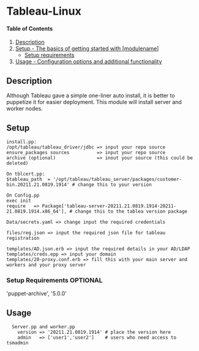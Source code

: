 # Tableau-Linux

#### Table of Contents

1. [Description](#description)
2. [Setup - The basics of getting started with [modulename]](#setup)
    * [Setup requirements](#setup-requirements)
3. [Usage - Configuration options and additional functionality](#usage)


## Description

  Although Tableau gave a simple one-liner auto install, it is better to puppetize it for easier deployment. 
  This module will install server and worker nodes.


## Setup

    install.pp:
    /opt/tableau/tableau_driver/jdbc => input your repo source
    ensure_packages sources          => input your repo source
    archive (optional)               => inout your source (this could be deleted)

    On tblcert.pp:
    $tableau_path  = '/opt/tableau/tableau_server/packages/customer-bin.20211.21.0819.1914' # change this to your version

    On Config.pp
    exec init 
    require   => Package['tableau-server-20211.21.0819.1914-20211-21.0819.1914.x86_64'], # change this to the tablea version package

    Data/secrets.yaml => change input the required credentials

    files/reg.json => input the required json file for tableau registration

    templates/AD.json.erb => input the required details in your AD/LDAP
    templates/creds.epp => input your domain
    templates/20-proxy.conf.erb => fill this with your main server and workers and your proxy server
               


### Setup Requirements **OPTIONAL**

'puppet-archive',                '5.0.0'



## Usage
```
  Server.pp and worker.pp
    version => '20211.21.0819.1914' # place the version here
    admin   => ['user1','user2']    # users who need access to tsmadmin
    
 



